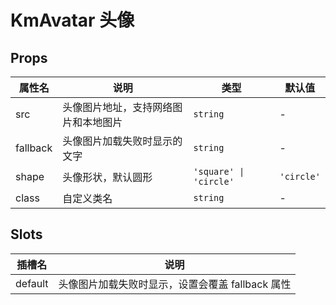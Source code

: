 # KmAvatar 头像

## Props

| 属性名   | 说明                                 | 类型                   | 默认值     |
| -------- | ------------------------------------ | ---------------------- | ---------- |
| src      | 头像图片地址，支持网络图片和本地图片 | `string`               | -          |
| fallback | 头像图片加载失败时显示的文字         | `string`               | -          |
| shape    | 头像形状，默认圆形                   | `'square' \| 'circle'` | `'circle'` |
| class    | 自定义类名                           | `string`               | -          |

## Slots

| 插槽名  | 说明                                             |
| ------- | ------------------------------------------------ |
| default | 头像图片加载失败时显示，设置会覆盖 fallback 属性 |
